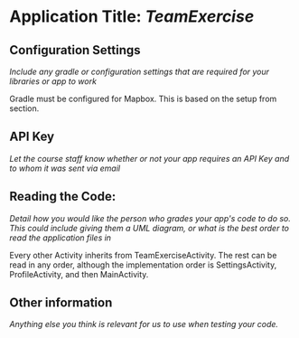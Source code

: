 # Application Title: _TeamExercise_

## Configuration Settings

_Include any gradle or configuration settings that are required for your libraries or app to work_

Gradle must be configured for Mapbox. This is based on the setup from section.

## API Key

_Let the course staff know whether or not your app requires an API Key and to whom it was sent
via email_

## Reading the Code: 

_Detail how you would like the person who grades your app's code to do so. This could include 
giving them a UML diagram, or what is the best order to read the application files in_

Every other Activity inherits from TeamExerciseActivity. The rest can be read in any order,
although the implementation order is SettingsActivity, ProfileActivity, and then MainActivity.

## Other information

_Anything else you think is relevant for us to use when testing your code._
